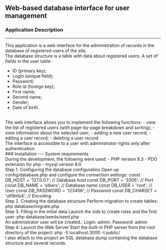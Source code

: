 ## Web-based database interface for user management
### Application Description
--- 
This application is a web interface for the administration of records in the database of registered
users of the site.
<br>
The database structure is a table with data about registered users. 
A set of fields in the user table:
- ID (primary key);
- Login (unique field);
- Password;
- Role id (foreign key);
- First name;
- Second name;
- Gender;
- Date of birth.
<br>
The web interface allows you to implement the following functions:
- view the list of registered users (with page-by-page breakdown and sorting);
- view information about the selected user;
- adding a new user record;
- editing a user record;
- deleting a user record.
<br>
The interface is accessible to a user with administrator rights only after authentication.
<br>
### Installation
--- 
System requirements
<br>
During the development, the following were used:
- PHP version 8.3
- PDO extension for php
- mysql version 8.0
<br>
Step 1. Configuring the database configuration
Open up config/database.php and configure the connection settings:
const DB_HOST = '127.0.0.1'; // Database host
const DB_PORT = '3306'; // Port
const DB_NAME = 'sibers'; // Database name
const DB_USER = 'root'; // User
const DB_PASSWORD = '123456'; // Password
const DB_CHARSET = 'utf8mb4'; // Encoding
<br>
Step 2. Creating the database structure
Perform migration to create tables:
php database/migrate.php
<br>
Step 3. Filling in the initial data
Launch the sids to create roles and the first user:
php database/seeds/seed.php
<br>
An administrator user will be created.:
Login: admin. 
Password: admin
<br>
Step 4: Launch the Web Server
Start the built-in PHP server from the root directory of the project:
php -S localhost:3000 -t public/
<br>
I also attach to the project an SQL database dump containing the database structure and several records.
